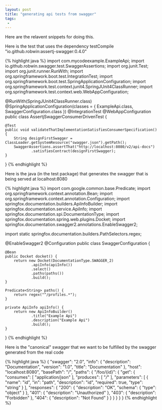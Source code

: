 ```yaml
---
layout: post
title: "generating api tests from swagger"
tags:
 -
---
```


Here are the relavent snippets for doing this.

Here is the test that uses the dependency testCompile "io.github.robwin:assertj-swagger:0.4.0"

{% highlight java %}
import com.mycodeexample.ExampleApi;
import io.github.robwin.swagger.test.SwaggerAssertions;
import org.junit.Test;
import org.junit.runner.RunWith;
import org.springframework.boot.test.IntegrationTest;
import org.springframework.boot.test.SpringApplicationConfiguration;
import org.springframework.test.context.junit4.SpringJUnit4ClassRunner;
import org.springframework.test.context.web.WebAppConfiguration;

@RunWith(SpringJUnit4ClassRunner.class)
@SpringApplicationConfiguration(classes = { ExampleApi.class, SwaggerConfiguration.class })
@IntegrationTest
@WebAppConfiguration
public class AssertjSwaggerConsumerDrivenTest {

    @Test
    public void validateThatImplementationSatisfiesConsumerSpecification(){
        String designFirstSwagger = ClassLoader.getSystemResource("swagger.json").getPath();
        SwaggerAssertions.assertThat("http://localhost:8080/v2/api-docs")
                .satisfiesContract(designFirstSwagger);
    }
}
{% endhighlight %}


Here is the java (in the test package) that generates the swagger that is being served at localhost:8080

{% highlight java %}
import com.google.common.base.Predicate;
import org.springframework.context.annotation.Bean;
import org.springframework.context.annotation.Configuration;
import springfox.documentation.builders.ApiInfoBuilder;
import springfox.documentation.service.ApiInfo;
import springfox.documentation.spi.DocumentationType;
import springfox.documentation.spring.web.plugins.Docket;
import springfox.documentation.swagger2.annotations.EnableSwagger2;

import static springfox.documentation.builders.PathSelectors.regex;

@EnableSwagger2
@Configuration
public class SwaggerConfiguration {

    @Bean
    public Docket docket() {
        return new Docket(DocumentationType.SWAGGER_2)
                .apiInfo(apiInfo())
                .select()
                .paths(paths())
                .build();
    }

    Predicate<String> paths() {
        return regex("^/profiles.*");
    }

    private ApiInfo apiInfo() {
        return new ApiInfoBuilder()
                .title("Example Api")
                .description("Example Api")
                .build();
    }
}
{% endhighlight %}

Here is the "canonical" swagger that we want to be fulfilled by the swagger generated from the real code

{% highlight java %}
{
  "swagger": "2.0",
  "info": {
    "description": "Documentation",
    "version": "1.0",
    "title": "Documentation"
  },
  "host": "localhost:8080",
  "basePath": "/",
  "paths": {
    "/foo/{id}": {
      "get": {
        "consumes": [
          "application/json"
        ],
        "produces": [
          "*/*"
        ],
        "parameters": [
          {
            "name": "id",
            "in": "path",
            "description": "id",
            "required": true,
            "type": "string"
          }
        ],
        "responses": {
          "200": {
            "description": "OK",
            "schema": {
              "type": "object"
            }
          },
          "401": {
            "description": "Unauthorized"
          },
          "403": {
            "description": "Forbidden"
          },
          "404": {
            "description": "Not Found"
          }
        }
      }
    }
  }
}
{% endhighlight %}
